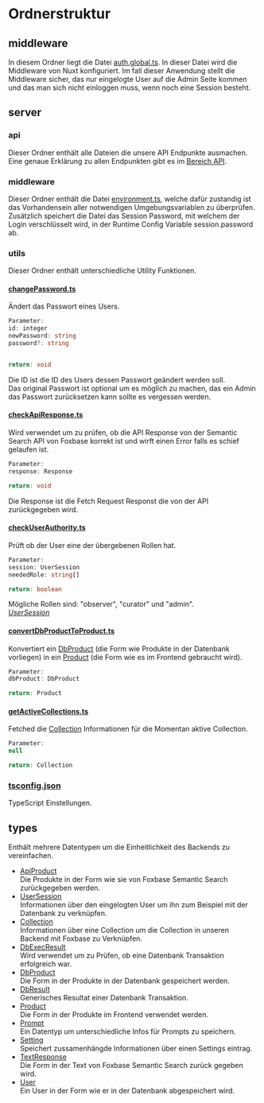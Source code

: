 # Ordnerstruktur

## middleware

In diesem Ordner liegt die Datei [auth.global.ts](https://gitlab.hsrw.eu/lv-webentwicklung/2024-25/mi/foxbase-semantische-suche/-/blob/main/middleware/auth.global.ts?ref_type=heads). In dieser Datei wird die Middleware von Nuxt konfiguriert. Im fall dieser Anwendung stellt die Middleware sicher, das nur eingelogte User auf die Admin Seite kommen und das man sich nicht einloggen muss, wenn noch eine Session besteht.

## server

### api

Dieser Ordner enthält alle Dateien die unsere API Endpunkte ausmachen. Eine genaue Erklärung zu allen Endpunkten gibt es im [Bereich API](./api/openapi).

### middleware

Dieser Ordner enthält die Datei [environment.ts](https://gitlab.hsrw.eu/lv-webentwicklung/2024-25/mi/foxbase-semantische-suche/-/blob/main/server/middleware/environment.ts?ref_type=heads), welche dafür zustandig ist das Vorhandensein aller notwendigen Umgebungsvariablen zu überprüfen. Zusätzlich speichert die Datei das Session Password, mit welchem der Login verschlüsselt wird, in der Runtime Config Variable session.password ab.

### utils

Dieser Ordner enthält unterschiedliche Utility Funktionen.

#### [changePassword.ts](https://gitlab.hsrw.eu/lv-webentwicklung/2024-25/mi/foxbase-semantische-suche/-/blob/main/server/utils/changePassword.ts?ref_type=heads)

Ändert das Passwort eines Users.

```ts
Parameter:
id: integer
newPassword: string
password?: string


return: void
```

Die ID ist die ID des Users dessen Passwort geändert werden soll. <br> Das original Passwort ist optional um es möglich zu machen, das ein Admin das Passwort zurücksetzen kann sollte es vergessen werden.

#### [checkApiResponse.ts](https://gitlab.hsrw.eu/lv-webentwicklung/2024-25/mi/foxbase-semantische-suche/-/blob/main/server/utils/checkApiResponse.ts?ref_type=heads)

Wird verwendet um zu prüfen, ob die API Response von der Semantic Search API von Foxbase korrekt ist und wirft einen Error falls es schief gelaufen ist.

```ts
Parameter:
response: Response

return: void
```

Die Response ist die Fetch Request Responst die von der API zurückgegeben wird.

#### [checkUserAuthority.ts](https://gitlab.hsrw.eu/lv-webentwicklung/2024-25/mi/foxbase-semantische-suche/-/blob/main/server/utils/checkUserAuthority.ts?ref_type=heads)

Prüft ob der User eine der übergebenen Rollen hat.

```ts
Parameter:
session: UserSession
neededRole: string[]

return: boolean
```

Mögliche Rollen sind: "observer", "curator" und "admin". <br>
[_UserSession_](https://gitlab.hsrw.eu/lv-webentwicklung/2024-25/mi/foxbase-semantische-suche/-/blob/main/server/utils/checkUserAuthority.ts?ref_type=heads)

#### [convertDbProductToProduct.ts](https://gitlab.hsrw.eu/lv-webentwicklung/2024-25/mi/foxbase-semantische-suche/-/blob/main/server/utils/convertDbProductToProduct.ts?ref_type=heads)

Konvertiert ein [DbProduct](https://gitlab.hsrw.eu/lv-webentwicklung/2024-25/mi/foxbase-semantische-suche/-/blob/main/types/DbProduct.d.ts?ref_type=heads) (die Form wie Produkte in der Datenbank vorliegen) in ein [Product](https://gitlab.hsrw.eu/lv-webentwicklung/2024-25/mi/foxbase-semantische-suche/-/blob/main/types/Product.d.ts?ref_type=heads) (die Form wie es im Frontend gebraucht wird).

```ts
Parameter:
dbProduct: DbProduct

return: Product
```

#### [getActiveCollections.ts](https://gitlab.hsrw.eu/lv-webentwicklung/2024-25/mi/foxbase-semantische-suche/-/blob/main/server/utils/getActiveCollection.ts?ref_type=heads)

Fetched die [Collection](https://gitlab.hsrw.eu/lv-webentwicklung/2024-25/mi/foxbase-semantische-suche/-/blob/main/types/Collection.d.ts?ref_type=heads) Informationen für die Momentan aktive Collection.

```ts
Parameter:
null

return: Collection
```

### [tsconfig.json](https://gitlab.hsrw.eu/lv-webentwicklung/2024-25/mi/foxbase-semantische-suche/-/blob/main/server/tsconfig.json)

TypeScript Einstellungen.

## types

Enthält mehrere Datentypen um die Einheitlichkeit des Backends zu vereinfachen.

- [ApiProduct](https://gitlab.hsrw.eu/lv-webentwicklung/2024-25/mi/foxbase-semantische-suche/-/blob/main/types/ApiProduct.d.ts) <br> Die Produkte in der Form wie sie von Foxbase Semantic Search zurückgegeben werden.
- [UserSession](https://gitlab.hsrw.eu/lv-webentwicklung/2024-25/mi/foxbase-semantische-suche/-/blob/main//types/auth.d.ts) <br> Informationen über den eingelogten User um ihn zum Beispiel mit der Datenbank zu verknüpfen.
- [Collection](https://gitlab.hsrw.eu/lv-webentwicklung/2024-25/mi/foxbase-semantische-suche/-/blob/main//types/Collection.d.ts) <br> Informationen über eine Collection um die Collection in unseren Backend mit Foxbase zu Verknüpfen.
- [DbExecResult](https://gitlab.hsrw.eu/lv-webentwicklung/2024-25/mi/foxbase-semantische-suche/-/blob/main//types/DbExecResult.d.ts) <br> Wird verwendet um zu Prüfen, ob eine Datenbank Transaktion erfolgreich war.
- [DbProduct](https://gitlab.hsrw.eu/lv-webentwicklung/2024-25/mi/foxbase-semantische-suche/-/blob/main//types/DbProduct.d.ts) <br> Die Form in der Produkte in der Datenbank gespeichert werden.
- [DbResult](https://gitlab.hsrw.eu/lv-webentwicklung/2024-25/mi/foxbase-semantische-suche/-/blob/main//types/DbResult.d.ts) <br> Generisches Resultat einer Datenbank Transaktion.
- [Product](https://gitlab.hsrw.eu/lv-webentwicklung/2024-25/mi/foxbase-semantische-suche/-/blob/main//types/Product.d.ts) <br> Die Form in der Produkte im Frontend verwendet werden.
- [Prompt](https://gitlab.hsrw.eu/lv-webentwicklung/2024-25/mi/foxbase-semantische-suche/-/blob/main//types/Prompt.d.ts) <br> Ein Datentyp um unterschiedliche Infos für Prompts zu speichern.
- [Setting](https://gitlab.hsrw.eu/lv-webentwicklung/2024-25/mi/foxbase-semantische-suche/-/blob/main//types/Setting.d.ts) <br> Speichert zussamenhängde Informationen über einen Settings eintrag.
- [TextResponse](https://gitlab.hsrw.eu/lv-webentwicklung/2024-25/mi/foxbase-semantische-suche/-/blob/main//types/TextResponse.d.ts) <br> Die Form in der Text von Foxbase Semantic Search zurück gegeben wird.
- [User](https://gitlab.hsrw.eu/lv-webentwicklung/2024-25/mi/foxbase-semantische-suche/-/blob/main//types/User.d.ts) <br> Ein User in der Form wie er in der Datenbank abgespeichert wird.
